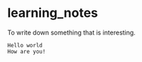 learning_notes
==============
To write down something that is interesting.
```
Hello world
How are you!
```
